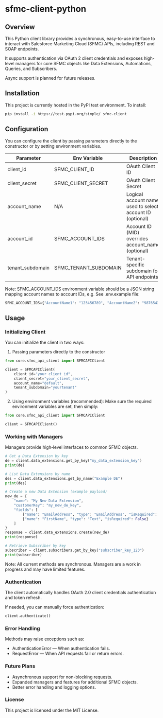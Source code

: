 # sfmc-client-python
## Overview

This Python client library provides a synchronous, easy-to-use interface to interact with Salesforce Marketing Cloud (SFMC) APIs, including REST and SOAP endpoints.

It supports authentication via OAuth 2 client credentials and exposes high-level managers for core SFMC objects like Data Extensions, Automations, Queries, and Subscribers.

Async support is planned for future releases.

## Installation
This project is currently hosted in the PyPI test environment. To install:

```bash
pip install -i https://test.pypi.org/simple/ sfmc-client
```

## Configuration

You can configure the client by passing parameters directly to the constructor or by setting environment variables.

| Parameter        | Env Variable          | Description                                               |
| ---------------- | --------------------- | --------------------------------------------------------- |
| client_id        | SFMC_CLIENT_ID        | OAuth Client ID                                           |
| client_secret    | SFMC_CLIENT_SECRET    | OAuth Client Secret                                       |
| account_name     | N/A                   | Logical account name used to select account ID (optional) |
| account_id       | SFMC_ACCOUNT_IDS      | Account ID (MID) overrides account_name (optional)        |
| tenant_subdomain | SFMC_TENANT_SUBDOMAIN | Tenant-specific subdomain for API endpoints               |

Note: SFMC_ACCOUNT_IDS environment variable should be a JSON string mapping account names to account IDs, e.g. See .env.example file:

```python
SFMC_ACCOUNT_IDS={"AccountName1": "123456789", "AccountName2": "987654321"}
```

## Usage

### Initializing Client

You can initialize the client in two ways:

1. Passing parameters directly to the constructor

```python
from core.sfmc_api_client import SFMCAPIClient

client = SFMCAPIClient(
    client_id="your_client_id",
    client_secret="your_client_secret",
    account_name="default",
    tenant_subdomain="yourtenant"
)
```

2. Using environment variables (recommended):
   Make sure the required environment variables are set, then simply:

```python
from core.sfmc_api_client import SFMCAPIClient

client = SFMCAPIClient()
```

### Working with Managers

Managers provide high-level interfaces to common SFMC objects.

```python
# Get a Data Extension by key
de = client.data_extensions.get_by_key("my_data_extension_key")
print(de)

# List Data Extensions by name
des = client.data_extensions.get_by_name("Example DE")
print(des)

# Create a new Data Extension (example payload)
new_de = {
    "name": "My New Data Extension",
    "customerKey": "my_new_de_key",
    "fields": [
        {"name": "EmailAddress", "type": "EmailAddress", "isRequired": True, "isPrimaryKey": True},
        {"name": "FirstName", "type": "Text", "isRequired": False}
    ]
}
response = client.data_extensions.create(new_de)
print(response)

# Retrieve Subscriber by key
subscriber = client.subscribers.get_by_key("subscriber_key_123")
print(subscriber)
```

Note: All current methods are synchronous. Managers are a work in progress and may have limited features.

### Authentication

The client automatically handles OAuth 2.0 client credentials authentication and token refresh.

If needed, you can manually force authentication:

```python
client.authenticate()
```

### Error Handling

Methods may raise exceptions such as:

- AuthenticationError — When authentication fails.
- RequestError — When API requests fail or return errors.

### Future Plans

- Asynchronous support for non-blocking requests.
- Expanded managers and features for additional SFMC objects.
- Better error handling and logging options.

### License

This project is licensed under the MIT License.
